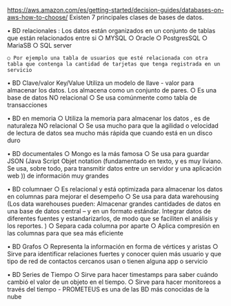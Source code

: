 https://aws.amazon.com/es/getting-started/decision-guides/databases-on-aws-how-to-choose/
Existen 7 principales clases de bases de datos.

• BD relacionales : Los datos están organizados en un conjunto de tablas que están relacionados entre si
	○ MYSQL
	○ Oracle
	○ PostgresSQL
	○ MariaSB
	○ SQL server

	○ Por ejemplo una tabla de usuarios que esté relacionada con otra tabla que contenga la cantidad de tarjetas que tenga registrada en un servicio

• BD Clave/valor  Key/Value
	Utiliza un modelo de llave - valor para almacenar los datos. Los almacena como un conjunto  de pares. 
	○ Es una base de datos NO relacional
	○ Se usa comúnmente como tabla de transacciones

• BD en memoria
	○ Utiliza la memoria para almacenar los datos , es de naturaleza NO relacional
	○ Se usa mucho para que la agilidad o velocidad de lectura de datos sea mucho más rápida que cuando está en un disco duro

• BD documentales
	○ Mongo es la más famosa
	○ Se usa para guardar JSON (Java Script Objet notation (fundamentado en texto, y es muy liviano. Se usa, sobre todo, para transmitir datos entre un servidor y una aplicación web )) de información muy grandes 

• BD columnaer
	○ Es relacional y está optimizada para almacenar los datos en columnas para mejorar el desempeño
	○ Se usa para data warehousing (Los data warehouses pueden: Almacenar grandes cantidades de datos en una base de datos central – y en un formato estándar. Integrar datos de diferentes fuentes y estandarizarlos, de modo que se faciliten el análisis y los reportes. )
	○ Separa cada columna por aparte 
	○ Aplica compresión en las columnas para que sea más eficiente

• BD Grafos
	○ Representa la información en forma de vértices y aristas 
	○ Sirve para identificar relaciones fuertes y conocer quien más usuario y que tipo de red de contactos cercanos usan o tienen alguna app o servicio

• BD Series de Tiempo
	○ Sirve para hacer timestamps para saber cuándo cambió el valor de un objeto en el tiempo.
	○ Sirve para hacer monitoreos a través del tiempo - PROMETEUS es una de las BD más conocidas de la nube